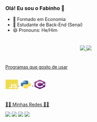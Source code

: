 ### Olá! Eu sou o Fabinho 👋


- 🔭 Formado em Economia
- 🌱 Estudante de Back-End (Senai)
- 😄 Pronouns: He/Him

#
  <div align="center">
  <a href="https://github.com/FabinhoMO">
  <img height="180em" src="https://github-readme-stats.vercel.app/api?username=FabinhoMO&show_icons=true&theme=chartreuse-dark&bg_color=DEG,808080,696969,4F4F4F,363636,1C1C1C,000000&include_all_commits=true&count_private=true"/>
  <img height="180em" src="https://github-readme-stats.vercel.app/api/top-langs/?username=FabinhoMO&layout=compact&langs_count=7&theme=dark&bg_color=DEG,808080,696969,4F4F4F,363636,1C1C1C,000000"/>
</div>

#
  
  Programas que gosto de usar
  
<div style="display: inline_block"><br>
  <img align="center" alt="Fabs-Js" height="30" width="40" src="https://raw.githubusercontent.com/devicons/devicon/master/icons/javascript/javascript-plain.svg">
  <img align="center" alt="Fabs-Python" height="30" width="40" src="https://raw.githubusercontent.com/devicons/devicon/master/icons/python/python-original.svg">
  <img align="center" alt="Fab-Csharp" height="30" width="40" src="https://raw.githubusercontent.com/devicons/devicon/master/icons/csharp/csharp-original.svg">
</div>

#
  
   💫💫 Minhas Redes 💫💫
  <div> 
  <a href="https://instagram.com/fabiomoura0" target="_blank"><img src="https://img.shields.io/badge/-Instagram-%23E4405F?style=for-the-badge&logo=instagram&logoColor=white" target="_blank"></a>
 <a href="https://discord.gg/" target="_blank"><img src="https://img.shields.io/badge/Discord-7289DA?style=for-the-badge&logo=discord&logoColor=white" target="_blank"></a> 
  <a href = "mailto:fabio.melofilho@gmail.com"><img src="https://img.shields.io/badge/-Gmail-%23333?style=for-the-badge&logo=gmail&logoColor=white" target="_blank"></a>
  <a href="https://www.linkedin.com/in/fabio-moura-3ab8a1b2/" target="_blank"><img src="https://img.shields.io/badge/-LinkedIn-%230077B5?style=for-the-badge&logo=linkedin&logoColor=white" target="_blank"></a> 
</div>
  
#
